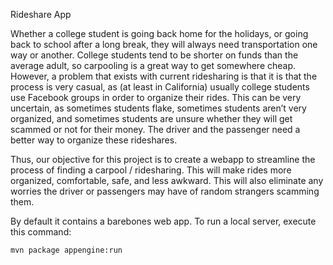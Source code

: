 Rideshare App

Whether a college student is going back home for the holidays, or going back to school after a long break, they will always need transportation one way or another.  College students tend to be shorter on funds than the average adult, so carpooling is a great way to get somewhere cheap.  However, a problem that exists with current ridesharing is that it is that the process is very casual, as (at least in California) usually college students use Facebook groups in order to organize their rides.  This can be very uncertain, as sometimes students flake, sometimes students aren’t very organized, and sometimes students are unsure whether they will get scammed or not for their money.  The driver and the passenger need a better way to organize these rideshares.

Thus, our objective for this project is to create a webapp to streamline the process of finding a carpool / ridesharing.  This will make rides more organized, comfortable, safe, and less awkward.  This will also eliminate any worries the driver or passengers may have of random strangers scamming them.


By default it contains a barebones web app. To run a local server, execute this
command:

```bash
mvn package appengine:run
```

